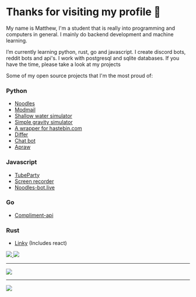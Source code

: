 # Thanks for visiting my profile 👋

My name is Matthew, I'm a student that is really into programming and computers in general. I mainly do backend development and machine learning.

<!--
**DankDumpster/DankDumpster** is a ✨ _special_ ✨ repository because its `README.md` (this file) appears on your GitHub profile.
-->

I’m currently learning python, rust, go and javascript. I create discord bots, reddit bots and api's. I work with postgresql and sqlite databases. If you have the time, please take a look at my projects


Some of my open source projects that I'm the most proud of: 

### Python
* [Noodles](https://github.com/DankDumpster/Noodles "Noodles discord bot")
* [Modmail](https://github.com/Floor-Gang/modmail "Modmail made for pewds' official discord")
* [Shallow water simulator](https://github.com/DankDumpster/water-sim-1.0 "Shallow water simulator")
* [Simple gravity simulator](https://github.com/DankDumpster/GravitySimulator "Gravity simulator")
* [A wrapper for hastebin.com](https://github.com/DankDumpster/HasteBinWrapper "Hastebin Wrapper")
* [Differ](https://github.com/DankDumpster/Differ "Finds the diffirences in pictures")
* [Chat bot](https://github.com/DankDumpster/chatbot "Chat bot made with tensorflow")
* [Apraw](https://github.com/DankDumpster/apraw "apraw")

### Javascript
* [TubeParty](https://github.com/DankDumpster/TubeParty "Watch youtube videos together")
* [Screen recorder](https://github.com/DankDumpster/ScreenRecorder "Screen recorder made in electron")
* [Noodles-bot.live](https://github.com/DankDumpster/vue-noodles-live "Site for the discord bot noodles")

### Go
* [Compliment-api](https://github.com/DankDumpster/compliment-api "compliment api made in go")

### Rust
* [Linky](https://github.com/DankDumpster/Linky "Link shortener made with rust and react") (Includes react)

<a href="https://github.com/DankDumpster">
  <img src="https://komarev.com/ghpvc/?username=DankDumpster&style=flat-square&color=green" />
</a>
<a href="https://github.com/DankDumpster">
  <img src="https://img.shields.io/github/followers/DankDumpster?style=social" />
</a>




***

<a href="https://github.com/DankDumpster">
  <img src="https://github-readme-stats.vercel.app/api?username=DankDumpster&show_icons=true&hide_border=true" />
</a>

---

<a href="https://github.com/DankDumpster">
  <img src="https://github-readme-stats.vercel.app/api/top-langs/?username=DankDumpster&layout=compact" />
</a>

